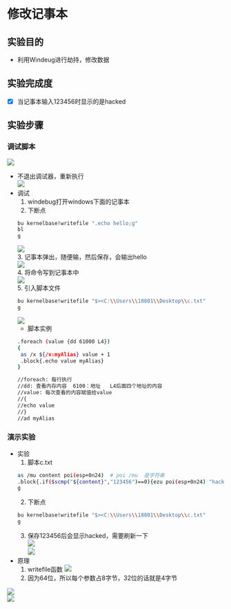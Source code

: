 # 修改记事本
## 实验目的
* 利用Windeug进行劫持，修改数据
## 实验完成度
* [x] 当记事本输入123456时显示的是hacked
## 实验步骤
### 调试脚本
![](./img/调试脚本.png)               
* 不退出调试器，重新执行            
![](./img/re.png)              
* 调试
  1. windebug打开windows下面的记事本
  2. 下断点
  ```bash
  bu kernelbase!writefile ".echo hello;g"
  bl
  g
  ```
  ![](./img/duandian.png)           
  3. 记事本弹出，随便输，然后保存，会输出hello                  
  ![](./img/hello.png)               
  4. 将命令写到记事本中                 
  ![](./img/c.png)                
  5. 引入脚本文件                 
  ```bash
  bu kernelbase!writefile "$><C:\\Users\\18801\\Desktop\\c.txt"
  g
  ```
  ![](./img/hell0.png)            
  * 脚本实例     
  ```bash
  .foreach (value {dd 61000 L4})
  {
   as /x ${/v:myAlias} value + 1
   .block{.echo value myAlias}
  }
  
  //foreach: 每行执行
  //dd: 查看内存内容  6100：地址   L4后面四个地址的内容
  //value: 每次查看的内容赋值给value
  //{
  //echo value
  //}
  //ad myAlias
  ```
### 演示实验
* 实验
  1. 脚本c.txt    
  ```bash
  as /mu content poi(esp+0n24)  # poi /mu  是字符串
  .block{.if($scmp("${content}","123456")==0){ezu poi(esp+0n24) "hacked";}.else{.echo content}}   # ezu 改值 u:unicode
  g
  ```
  2. 下断点              
  ```bash
  bu kernelbase!writefile "$><C:\\Users\\18801\\Desktop\\c.txt"
  g
  ```
  3. 保存123456后会显示hacked，需要刷新一下                     
  ![](./img/123.png)              
  ![](./img/ha.png)               
* 原理
  1. writefile函数
    ![](./img/write.png)              
  2. 因为64位，所以每个参数占8字节，32位的话就是4字节
  
![](./img/123.png)              
![](./img/ha.png)               
